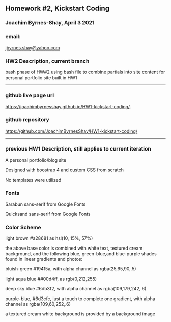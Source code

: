 ## Homework #2, Kickstart Coding

### Joachim Byrnes-Shay, April 3 2021

### email:  

jbyrnes.shay@yahoo.com


### HW2 Description, current branch

bash phase of HW#2
using bash file to combine partials into site content for personal portfolio site built in HW1

***

### github live page url

https://joachimbyrnesshay.github.io/HW1-kickstart-coding/.

### github repository

https://github.com/JoachimByrnesShay/HW1-kickstart-coding/

***

### previous HW1 Description, still applies to current iteration

A personal portfolio/blog site

Designed with boostrap 4 and custom CSS from scratch

No templates were utilized

### Fonts

Sarabun sans-serif from Google Fonts

Quicksand sans-serif from Google Fonts

### Color Scheme

light brown #a28681 as hsl(10, 15%, 57%)

the above base color is combined with white text, textured cream background, and the following blue, green-blue,and blue-purple shades found in linear gradients and photos:

bluish-green #19415a, with alpha channel as rgba(25,65,90,.5)

light aqua blue ##00d4ff, as rgb(0,212,255)

deep sky blue #6db3f2, with alpha channel as rgba(109,179,242,.6)

purple-blue, #6d3cfc, just a touch to complete one gradient, with alpha channel as rgba(109,60,252,.6)

a textured cream white background is provided by a background image